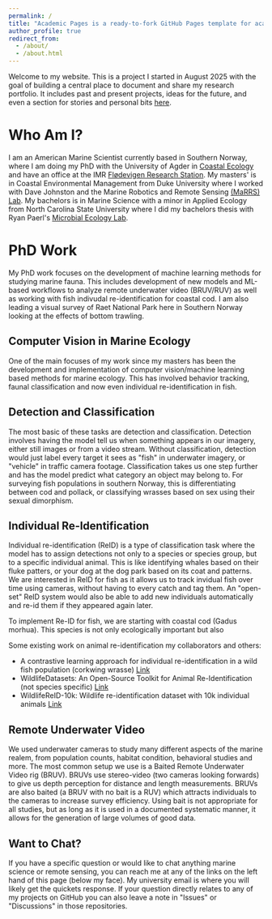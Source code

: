 ```yaml
---
permalink: /
title: "Academic Pages is a ready-to-fork GitHub Pages template for academic personal websites"
author_profile: true
redirect_from: 
  - /about/
  - /about.html
---
```


Welcome to my website. This is a project I started in August 2025 with the goal of building a central place to document and share my research portfolio. It includes past and present projects, ideas for the future, and even a section for stories and personal bits [here](https://jdavidpoling.github.io//year-archive/).

Who Am I?
======
I am an American Marine Scientist currently based in Southern Norway, where I am doing my PhD with the University of Agder in [Coastal Ecology](https://www.uia.no/english/research/phd-programmes/index.html) and have an office at the IMR [Flødevigen Research Station](https://www.hi.no/en/hi/laboratories/flodevigen-research-station). My masters' is in Coastal Environmental Management from Duke University where I worked with Dave Johnston and the Marine Robotics and Remote Sensing [(MaRRS) Lab](https://marineuas.net/new/). My bachelors is in Marine Science with a minor in Applied Ecology from North Carolina State University where I did my bachelors thesis with Ryan Paerl's [Microbial Ecology Lab](https://paerllab.wordpress.ncsu.edu/). 

PhD Work
======
My PhD work focuses on the development of machine learning methods for studying marine fauna. This includes development of new models and ML-based workflows to analyze remote underwater video (BRUV/RUV) as well as working with fish indivudal re-identification for coastal cod. I am also leading a visual survey of Raet National Park here in Southern Norway looking at the effects of bottom trawling. 

Computer Vision in Marine Ecology
------
One of the main focuses of my work since my masters has been the development and implementation of computer vision/machine learning based methods for marine ecology. This has involved behavior tracking, faunal classification and now even individual re-identification in fish.

**Detection and Classification**
---
The most basic of these tasks are detection and classification. Detection involves having the model tell us when something appears in our imagery, either still images or from a video stream. Without classification, detection would just label every target it sees as "fish" in underwater imagery, or "vehicle" in traffic camera footage. Classification takes us one step further and has the model predict what category an object may belong to. For surveying fish populations in southern Norway, this is differentiating between cod and pollack, or classifying wrasses based on sex using their sexual dimorphism.

**Individual Re-Identification**
---
Individual re-identification (ReID) is a type of classification task where the model has to assign detections not only to a species or species group, but to a specific individual animal. This is like identifying whales based on their fluke patters, or your dog at the dog park based on its coat and patterns. We are interested in ReID for fish as it allows us to track invidual fish over time using cameras, without having to every catch and tag them. An "open-set" ReID system would also be able to add new individuals automatically and re-id them if they appeared again later.

To implement Re-ID for fish, we are starting with coastal cod (Gadus morhua). This species is not only ecologically important but also 

Some existing work on animal re-identification my collaborators and others:
- A contrastive learning approach for individual re-identification in a wild fish population (corkwing wrasse) [Link](https://arxiv.org/abs/2301.00596)
- WildlifeDatasets: An Open-Source Toolkit for Animal Re-Identification (not species specific) [Link](https://openaccess.thecvf.com/content/WACV2024/html/Cermak_WildlifeDatasets_An_Open-Source_Toolkit_for_Animal_Re-Identification_WACV_2024_paper.html)
- WildlifeReID-10k: Wildlife re-identification dataset with 10k individual animals [Link](https://arxiv.org/abs/2406.09211)

**Remote Underwater Video**
---
We used underwater cameras to study many different aspects of the marine realem, from population counts, habitat condition, behavioral studies and more. The most common setup we use is a Baited Remote Underwater Video rig (BRUV). BRUVs use stereo-video (two cameras looking forwards) to give us depth perception for distance and length measurements. BRUVs are also baited (a BRUV with no bait is a RUV) which attracts individuals to the cameras to increase survey efficiency. Using bait is not appropriate for all studies, but as long as it is used in a documented systematic manner, it allows for the generation of large volumes of good data.

Want to Chat?
------
If you have a specific question or would like to chat anything marine science or remote sensing, you can reach me at any of the links on the left hand of this page (below my face). My university email is where you will likely get the quickets response. If your question directly relates to any of my projects on GitHub you can also leave a note in "Issues" or "Discussions" in those repositories.
